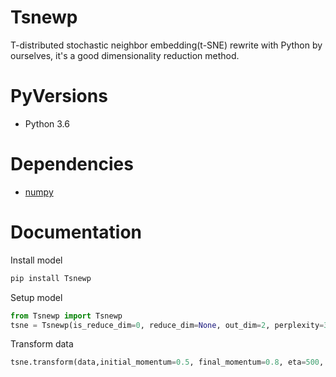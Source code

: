 # Tsnewp
T-distributed stochastic neighbor embedding(t-SNE) rewrite with Python by ourselves, it's a good dimensionality reduction method.

# PyVersions
- Python 3.6

# Dependencies
- [numpy](https://github.com/numpy/numpy)

# Documentation
Install model
```python
pip install Tsnewp
```

Setup model
```python
from Tsnewp import Tsnewp
tsne = Tsnewp(is_reduce_dim=0, reduce_dim=None, out_dim=2, perplexity=30, max_iters=1000)
```

Transform data
```python
tsne.transform(data,initial_momentum=0.5, final_momentum=0.8, eta=500, min_gain=0.01)
```

